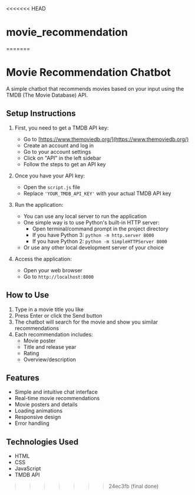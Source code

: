 <<<<<<< HEAD
# movie_recommendation
=======
# Movie Recommendation Chatbot

A simple chatbot that recommends movies based on your input using the TMDB (The Movie Database) API.

## Setup Instructions

1. First, you need to get a TMDB API key:
   - Go to [https://www.themoviedb.org/](https://www.themoviedb.org/)
   - Create an account and log in
   - Go to your account settings
   - Click on "API" in the left sidebar
   - Follow the steps to get an API key

2. Once you have your API key:
   - Open the `script.js` file
   - Replace `'YOUR_TMDB_API_KEY'` with your actual TMDB API key

3. Run the application:
   - You can use any local server to run the application
   - One simple way is to use Python's built-in HTTP server:
     - Open terminal/command prompt in the project directory
     - If you have Python 3: `python -m http.server 8000`
     - If you have Python 2: `python -m SimpleHTTPServer 8000`
   - Or use any other local development server of your choice

4. Access the application:
   - Open your web browser
   - Go to `http://localhost:8000`

## How to Use

1. Type in a movie title you like
2. Press Enter or click the Send button
3. The chatbot will search for the movie and show you similar recommendations
4. Each recommendation includes:
   - Movie poster
   - Title and release year
   - Rating
   - Overview/description

## Features

- Simple and intuitive chat interface
- Real-time movie recommendations
- Movie posters and details
- Loading animations
- Responsive design
- Error handling

## Technologies Used

- HTML
- CSS
- JavaScript
- TMDB API 
>>>>>>> 24ec3fb (final done)
